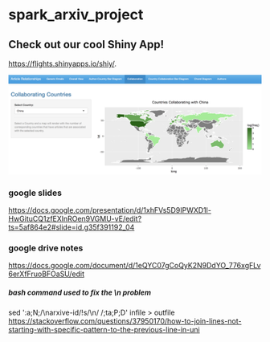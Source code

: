 # spark_arxiv_project

## Check out our cool Shiny App!
https://flights.shinyapps.io/shiy/. 

![](img/app-screenshot.png)
  
  

### google slides
https://docs.google.com/presentation/d/1xhFVs5D9IPWXD1l-HwGituCQ1zfEXlnROen9VGMU-vE/edit?ts=5af864e2#slide=id.g35f391192_04


### google drive notes
https://docs.google.com/document/d/1eQYC07gCoQyK2N9DdYO_776xgFLv6erXfFruoBFOaSU/edit



##### bash command used to fix the \n problem
sed ':a;N;/\narxive-id/!s/\n/ /;ta;P;D' infile > outfile  
https://stackoverflow.com/questions/37950170/how-to-join-lines-not-starting-with-specific-pattern-to-the-previous-line-in-uni


